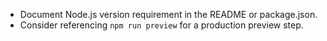 - Document Node.js version requirement in the README or package.json.
- Consider referencing `npm run preview` for a production preview step.
